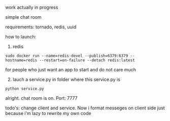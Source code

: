 work actually in progress

simple chat room

requirements: tornado, redis, uuid

how to launch:

1. redis

```
sudo docker run --name=redis-devel --publish=6379:6379 --hostname=redis --restart=on-failure --detach redis:latest
```

for people who just want an app to start and do not care much

2. lauch a service.py in folder where this service.py is

```
python service.py
```

alright. chat room is on. Port: 7777

todo's:
change client and service. Now i format messeges on client side just because i'm lazy to rewrite my own code
